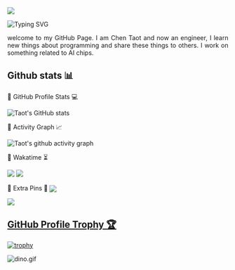 <img src="https://komarev.com/ghpvc/?username=Taot-chen&label=PROFILE+VIEWS&style=for-the-badge&color=brightgreen">


![Typing SVG](https://readme-typing-svg.demolab.com/?lines=👋+Hi+there!+I'm+Chen+Taot.)


<p></p>
<p align="justify">
welcome to my GitHub Page. I am Chen Taot and now an engineer, I learn new things about programming and share these things to others. I work on something related to AI chips.

</p>


## Github stats 📊

:penguin: GitHub Profile Stats 💻

![Taot's GitHub stats](https://github-readme-stats.vercel.app/api?username=Taot-chen)


:penguin: Activity Graph 📈

![Taot's github activity graph](https://github-readme-activity-graph.vercel.app/graph?username=Taot-chen)


:penguin: Wakatime ⏳

<img src="https://wakatime.com/share/@Taot-chen/d6dcb7a2-5e70-49f5-ae5c-39405f92ffb3.png">
<img src="https://wakatime.com/share/@Taot-chen/b43da924-55df-4315-897d-e4dd9fb798f9.png">


:penguin: Extra Pins 📌
<a href="https://github.com/Taot-chen/Taot-chen.github.io">
  <img align="center" src="https://github-readme-stats.vercel.app/api/pin/?username=Taot-chen&repo=Taot-chen.github.io&theme=default" />
 
<a href="https://github.com/Taot-chen/raspberrypi_dl">
  <img align="center" src="https://github-readme-stats.vercel.app/api/pin/?username=Taot-chen&repo=raspberrypi_dl&theme=default" />
 


## GitHub Profile Trophy 🏆

[![trophy](https://github-profile-trophy.vercel.app/?username=Taot-chen&row=1&margin-w=40)](https://github.com/ryo-ma/github-profile-trophy)


<img data-target="animated-image.replacedImage" alt="dino.gif" class="AnimatedImagePlayer-animatedImage" src="https://github.com/saadeghi/saadeghi/raw/master/dino.gif" style="display: block; opacity: 1;">